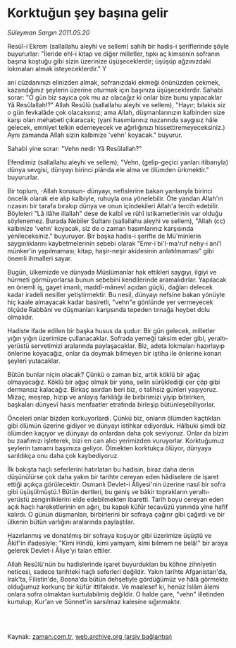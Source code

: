 # Korktuğun şey başına gelir

*Süleyman Sargın 2011.05.20*

<td class="columnist-detail">
<p>Resûl-i Ekrem (sallallahu aleyhi ve sellem) sahih bir hadis-i şeriflerinde şöyle buyururlar: "İleride ehl-i kitap ve diğer milletler, tıpkı aç kimsenin sofranın başına koştuğu gibi sizin üzerinize üşüşeceklerdir; üşüşüp ağzınızdaki lokmaları almak isteyeceklerdir." Y</p>
<p>
<div id="haberMetinDiv">
<p>ani cüzdanınızı elinizden almak, sofranızdaki ekmeği önünüzden çekmek, kazandığınız şeylerin üzerine oturmak için başınıza üşüşeceklerdir. Sahabi sorar: "O gün biz sayıca çok mu az olacağız ki onlar bize bunu yapacaklar Yâ Resûlallah!?" Allah Resûlü (sallallahu aleyhi ve sellem), "Hayır; bilakis siz o gün fevkalâde çok olacaksınız; ama Allah, düşmanlarınızın kalbinden size karşı olan mehabeti çıkaracak; (yani hasımlarınız nazarında saygısız hâle gelecek, emniyet telkin edemeyecek ve ağırlığınızı hissettiremeyeceksiniz.) Aynı zamanda Allah sizin kalbinize 'vehn' koyacak." buyurur.
<p>Sahabi yine sorar: "Vehn nedir Yâ Resûlallah?"
<p>Efendimiz (sallallahu aleyhi ve sellem); "Vehn, (gelip-geçici yanları itibarıyla) dünya sevgisi, dünyayı birinci plânda ele alma ve ölümden ürkmektir." buyururlar.
<p>Bir toplum, -Allah korusun- dünyayı, nefislerine bakan yanlarıyla birinci öncelik olarak ele alıp kalbiyle, ruhuyla ona yönelebilir. Öte yandan Allah'ın rızasını bir tarafa bırakıp dünya ve onun içindekileri Allah'a tercih edebilir. Böyleleri "Lâ ilâhe illallah" dese de kalbî ve rûhî istikametlerinin var olduğu söylenemez. Burada Nebiler Sultanı (sallallahu aleyhi ve sellem), "Allah (cc) kalbinize 'vehn' koyacak, siz de o zaman hasımlarınız karşısında yenileceksiniz." buyuruyor. Bir başka hadis-i şerifte de Mü'minlerin saygınlıklarını kaybetmelerinin sebebi olarak "Emr-i bi'l-ma'ruf nehy-i ani'l münker'in yapılmaması; kitap, haşir-neşir akidesinin anlatılmaması" gibi önemli ihmalleri sayar.
<p>Bugün, ülkemizde ve dünyada Müslümanlar hak ettikleri saygıyı, ilgiyi ve hürmeti görmüyorlarsa bunun sebebini kendilerinde aramalıdırlar. Yapılacak en önemli iş, gayet imanlı, maddî-mânevî açıdan güçlü, dağları delecek kadar iradeli nesiller yetiştirmektir. Bu nesil, dünyayı nefsine bakan yönüyle hiç kaale almayacak kadar basiretli, "vehn"e gönlünde yer vermeyecek ölçüde Rabbâni ve düşmanları karşısında tepeden tırnağa heybet dolu olmalıdır.
<p>Hadiste ifade edilen bir başka husus da şudur: Bir gün gelecek, milletler yığın yığın üzerimize çullanacaklar. Sofrada yemeği taksim eder gibi, yeraltı-yerüstü servetimizi aralarında paylaşacaklar. Biz, adeta lokmaları hazırlayıp önlerine koyacağız, onlar da doymak bilmeyen bir iştiha ile önlerine konan şeyleri yutacaklar.
<p>Bütün bunlar niçin olacak? Çünkü o zaman biz, artık köklü bir ağaç olmayacağız. Köklü bir ağaç olmak bir yana, selin sürüklediği çer çöp gibi dermansız kalacağız. Birkaç asırdan beri biz, o talihsiz günleri yaşıyoruz. Mizaç, meşrep, hizip ve anlayış farklılığı ile birbirimizi yiyip bitirirken, başkaları dünyevî hasis menfaatler etrafında birleşip bütünleşebiliyorlar.
<p>Önceleri onlar bizden korkuyorlardı. Çünkü biz, onların ölümden kaçtıkları gibi ölümün üzerine gidiyor ve dünyayı istihkar ediyorduk. Hâlbuki şimdi biz ölümden kaçıyor ve dünyayı da onlardan daha çok seviyoruz. Onlar da bizim bu zaafımızı işleterek, bizi en can alıcı yerimizden vuruyorlar. Korktuğumuz şeylerin tamamı başımıza geliyor. Ölmekten korktukça ölüyor, dünyaya sarıldıkça onu daha çok kaybediyoruz.
<p>İlk bakışta haçlı seferlerini hatırlatan bu hadisin, biraz daha derin düşünülürse çok daha yakın bir tarihte cereyan eden hâdiselere de işaret ettiği açıkça görülecektir. Osmanlı Devlet-i Âliyesi'nin üzerine nasıl bir sofra gibi üşüşülmüştü.! Bütün dertleri, bu geniş ve bâkir toprakların yeraltı-yerüstü zenginliklerini elde edebilmekten ibaretti. Tarih boyu cereyan eden açık haçlı hareketlerinin en ağırı, bu kapalı küfür tecavüzü yanında yine hafif kalırdı. O günün düşmanları, birbirlerini bir sofraya çağırır gibi çağırdı ve bir ülkenin bütün varlığını aralarında paylaştılar.
<p>Hazırlanmış ve donatılmış bir sofraya koşuyor gibi üzerimize üşüştü ve Âkif'in ifadesiyle: "Kimi Hindû, kimi yamyam, kimi bilmem ne belâ!" bir araya gelerek Devlet-i Âliye'yi talan ettiler.
<p>Allah Resûlü'nün bu hadislerinde işaret buyurdukları bu köhne zihniyetin neticesi, sadece tarihteki haçlı seferleri değildir. Yakın tarihte Afganistan'da, Irak'ta, Filistin'de, Bosna'da bütün dehşetiyle gördüğümüz ve hâlâ görmekte olduğumuz korkunç bir küfür ittifakıdır. Ve maalesef ki, henüz İslâm âlemi onlara sofra olmaktan kurtulabilmiş değildir. O halde çare, "vehn" illetinden kurtulup, Kur'an ve Sünnet'in sarsılmaz kalesine sığınmaktır.</p></p></p></p></p></p></p></p></p></p></p></div>
</p>


<p><br>
		 </br></p></td>

Kaynak: [zaman.com.tr](http://zaman.com.tr/yazar.do?yazino=1136177), [web.archive.org (arşiv bağlantısı)](http://web.archive.org/web/20110911003442/http://www.zaman.com.tr:80/yazar.do?yazino=1136177)
